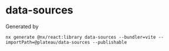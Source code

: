 # data-sources

Generated by

```
nx generate @nx/react:library data-sources --bundler=vite --importPath=@plateau/data-sources --publishable
```
